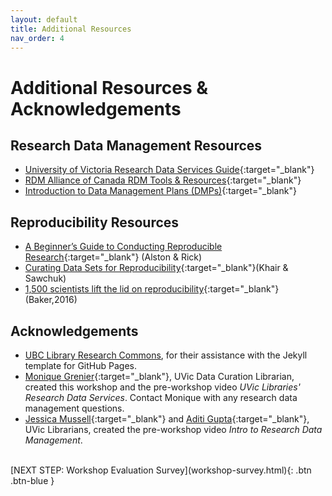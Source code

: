 ```yaml
---
layout: default
title: Additional Resources
nav_order: 4
---
```

# Additional Resources & Acknowledgements

## Research Data Management Resources
- [University of Victoria Research Data Services Guide](https://libguides.uvic.ca/researchdata/home){:target="_blank"}
- [RDM Alliance of Canada RDM Tools & Resources](https://portagenetwork.ca/tools-and-resources/){:target="_blank"}
- [Introduction to Data Management Plans (DMPs)](https://uviclibraries.github.io/data-management-plans/){:target="_blank"}

## Reproducibility Resources
- [A Beginner’s Guide to Conducting Reproducible Research](https://doi.org/10.1002/bes2.1801){:target="_blank"} (Alston & Rick)
- [Curating Data Sets for Reproducibility](https://data-curation.github.io/cdcf-workshop2B/#workshop){:target="_blank"}(Khair & Sawchuk)
- [1,500 scientists lift the lid on reproducibility](https://rdcu.be/cuepD){:target="_blank"}(Baker,2016)

## Acknowledgements

- [UBC Library Research Commons](https://github.com/ubc-library-rc/), for their assistance with the Jekyll template for GitHub Pages.
- [Monique Grenier](mailto:mgrenier@uvic.ca){:target="_blank"}, UVic Data Curation Librarian, created this workshop and the pre-workshop video _UVic Libraries' Research Data Services_. Contact Monique with any research data management questions.
- [Jessica Mussell](mailto:jmussell@uvic.ca){:target="_blank"} and [Aditi Gupta](mailto:aditig@uvic.ca){:target="_blank"}, UVic Librarians, created the pre-workshop video _Intro to Research Data Management_.
<br>
[NEXT STEP: Workshop Evaluation Survey](workshop-survey.html){: .btn .btn-blue }

